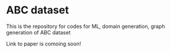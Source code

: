 # ABC dataset
This is the repository for codes for ML, domain generation, graph generation of ABC dataset

Link to paper is comoing soon!
